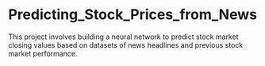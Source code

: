 # Predicting_Stock_Prices_from_News
This project involves building a neural network to predict stock market closing values based on datasets of news headlines and previous stock market performance.
